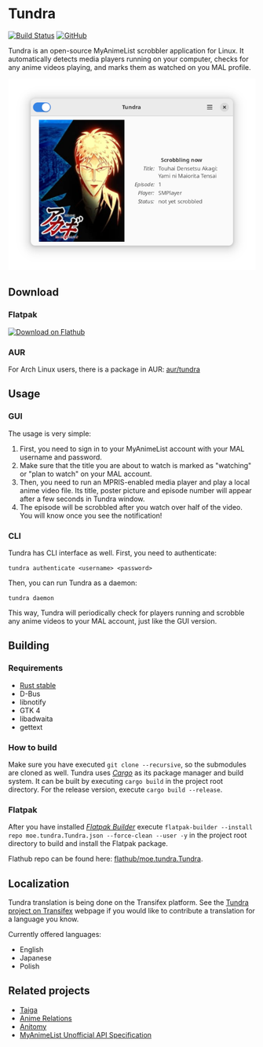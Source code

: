 # Tundra
[![Build Status](https://github.com/m4tx/tundra/workflows/Rust%20CI/badge.svg)](https://github.com/m4tx/tundra/actions)
[![GitHub](https://img.shields.io/github/license/m4tx/tundra)](https://github.com/m4tx/tundra/blob/master/LICENSE)

Tundra is an open-source MyAnimeList scrobbler application for Linux. It automatically detects media players running on your computer, checks for any anime videos playing, and marks them as watched on you MAL profile.

![Screenshot of Tundra](data/screenshot1.png)

## Download
### Flatpak
<a href="https://flathub.org/apps/details/moe.tundra.Tundra"><img width="240" alt="Download on Flathub" src="https://flathub.org/assets/badges/flathub-badge-en.svg"/></a>

### AUR
For Arch Linux users, there is a package in AUR: [aur/tundra](https://aur.archlinux.org/packages/tundra/)

## Usage

### GUI
The usage is very simple:

1. First, you need to sign in to your MyAnimeList account with your MAL username and password.
2. Make sure that the title you are about to watch is marked as "watching" or "plan to watch" on your MAL account.
3. Then, you need to run an MPRIS-enabled media player and play a local anime video file. Its title, poster picture and episode number will appear after a few seconds in Tundra window.
4. The episode will be scrobbled after you watch over half of the video. You will know once you see the notification!

### CLI
Tundra has CLI interface as well. First, you need to authenticate:

```
tundra authenticate <username> <password>
```

Then, you can run Tundra as a daemon:

```
tundra daemon
```

This way, Tundra will periodically check for players running and scrobble any anime videos to your MAL account, just like the GUI version. 

## Building
### Requirements
* [Rust stable](https://www.rust-lang.org/)
* D-Bus
* libnotify
* GTK 4
* libadwaita
* gettext

### How to build
Make sure you have executed `git clone --recursive`, so the submodules are cloned as well. Tundra uses [*Cargo*](https://doc.rust-lang.org/cargo/) as its package manager and build system. It can be built by executing `cargo build` in the project root directory. For the release version, execute `cargo build --release`.

### Flatpak
After you have installed [*Flatpak Builder*](https://docs.flatpak.org/en/latest/flatpak-builder.html) execute `flatpak-builder --install repo moe.tundra.Tundra.json --force-clean --user -y` in the project root directory to build and install the Flatpak package.

Flathub repo can be found here: [flathub/moe.tundra.Tundra](https://github.com/flathub/moe.tundra.Tundra).

## Localization

Tundra translation is being done on the Transifex platform. See the [Tundra project on Transifex](https://www.transifex.com/tundra/tundra/) webpage if you would like to contribute a translation for a language you know.

Currently offered languages:
* English
* Japanese
* Polish

## Related projects
* [Taiga](https://github.com/erengy/taiga)
* [Anime Relations](https://github.com/erengy/anime-relations)
* [Anitomy](https://github.com/erengy/anitomy)
* [MyAnimeList Unofficial API Specification](https://github.com/SuperMarcus/myanimelist-api-specification)
